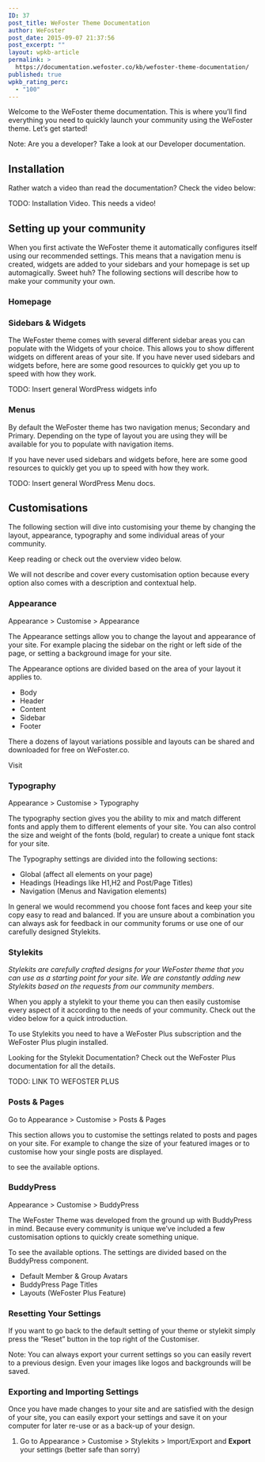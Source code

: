 ```yaml
---
ID: 37
post_title: WeFoster Theme Documentation
author: WeFoster
post_date: 2015-09-07 21:37:56
post_excerpt: ""
layout: wpkb-article
permalink: >
  https://documentation.wefoster.co/kb/wefoster-theme-documentation/
published: true
wpkb_rating_perc:
  - "100"
---
```

Welcome to the WeFoster theme documentation. This is where you’ll find everything you need to quickly launch your community using the WeFoster theme. Let’s get started!

Note: Are you a developer? Take a look at our Developer documentation.

## Installation

Rather watch a video than read the documentation? Check the video below:

TODO: Installation Video. This needs a video!

## Setting up your community

When you first activate the WeFoster theme it automatically configures itself using our recommended settings. This means that a navigation menu is created, widgets are added to your sidebars and your homepage is set up automagically. Sweet huh? The following sections will describe how to make your community your own.

### Homepage

### Sidebars & Widgets

The WeFoster theme comes with several different sidebar areas you can populate with the Widgets of your choice. This allows you to show different widgets on different areas of your site. If you have never used sidebars and widgets before, here are some good resources to quickly get you up to speed with how they work.

TODO: Insert general WordPress widgets info

### Menus

By default the WeFoster theme has two navigation menus; Secondary and Primary. Depending on the type of layout you are using they will be available for you to populate with navigation items.

If you have never used sidebars and widgets before, here are some good resources to quickly get you up to speed with how they work.

TODO: Insert general WordPress Menu docs.

## Customisations

The following section will dive into customising your theme by changing the layout, appearance, typography and some individual areas of your community.

Keep reading or check out the overview video below.

We will not describe and cover every customisation option because every option also comes with a description and contextual help.

### Appearance

Appearance > Customise > Appearance

The Appearance settings allow you to change the layout and appearance of your site. For example placing the sidebar on the right or left side of the page, or setting a background image for your site.

The Appearance options are divided based on the area of your layout it applies to.

*   Body
*   Header
*   Content
*   Sidebar
*   Footer

There a dozens of layout variations possible and layouts can be shared and downloaded for free on WeFoster.co.

Visit

### Typography

Appearance > Customise > Typography

The typography section gives you the ability to mix and match different fonts and apply them to different elements of your site. You can also control the size and weight of the fonts (bold, regular) to create a unique font stack for your site.

The Typography settings are divided into the following sections:

*   Global (affect all elements on your page)
*   Headings (Headings like H1,H2 and Post/Page Titles)
*   Navigation (Menus and Navigation elements)

In general we would recommend you choose font faces and keep your site copy easy to read and balanced. If you are unsure about a combination you can always ask for feedback in our community forums or use one of our carefully designed Stylekits.

### Stylekits

*Stylekits are carefully crafted designs for your WeFoster theme that you can use as a starting point for your site. We are constantly adding new Stylekits based on the requests from our community members*.

When you apply a stylekit to your theme you can then easily customise every aspect of it according to the needs of your community. Check out the video below for a quick introduction.

To use Stylekits you need to have a WeFoster Plus subscription and the WeFoster Plus plugin installed.

Looking for the Stylekit Documentation? Check out the WeFoster Plus documentation for all the details.

TODO: LINK TO WEFOSTER PLUS

### Posts & Pages

Go to Appearance > Customise > Posts & Pages

This section allows you to customise the settings related to posts and pages on your site. For example to change the size of your featured images or to customise how your single posts are displayed.

to see the available options.

### BuddyPress

Appearance > Customise > BuddyPress

The WeFoster Theme was developed from the ground up with BuddyPress in mind. Because every community is unique we’ve included a few customisation options to quickly create something unique.

To see the available options. The settings are divided based on the BuddyPress component.

*   Default Member & Group Avatars
*   BuddyPress Page Titles
*   Layouts (WeFoster Plus Feature)

### Resetting Your Settings

If you want to go back to the default setting of your theme or stylekit simply press the “Reset” button in the top right of the Customiser.

Note: You can always export your current settings so you can easily revert to a previous design. Even your images like logos and backgrounds will be saved.

### Exporting and Importing Settings

Once you have made changes to your site and are satisfied with the design of your site, you can easily export your settings and save it on your computer for later re-use or as a back-up of your design.

1.  Go to Appearance > Customise > Stylekits > Import/Export and **Export** your settings (better safe than sorry)